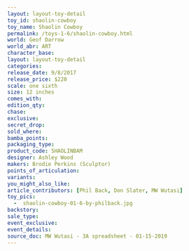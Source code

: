 ```yaml
---
layout: layout-toy-detail 
toy_id: shaolin-cowboy
toy_name: Shaolin Cowboy
permalink: /toys-1-6/shaolin-cowboy.html
world: Geof Darrow
world_abr: ART
character_base: 
layout: layout-toy-detail
categories: 
release_date: 9/8/2017
release_price: $220 
scale: one sixth
size: 12 inches
comes_with: 
edition_qty: 
chase: 
exclusive: 
secret_drop: 
sold_where: 
bamba_points: 
packaging_type: 
product_code: SHAOLINBAM
designer: Ashley Wood
makers: Brodie Perkins (Sculptor)
points_of_articulation: 
variants: 
you_might_also_like: 
article_contributors: [Phil Back, Don Slater, MW Wutasi]
toy_pics: 
  -  shaolin-cowboy-01-6-by-philback.jpg
backstory: 
sale_type: 
event_exclusive: 
event_details: 
source_doc: MW Wutasi - 3A spreadsheet - 01-15-2019
---
```

